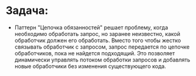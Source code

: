 Задача:
=
- Паттерн "Цепочка обязанностей" решает проблему, когда необходимо обработать запрос, но заранее неизвестно, какой обработчик должен его обработать. Вместо того чтобы жестко связывать обработчик с запросом, запрос передается по цепочке обработчиков, пока не найдется подходящий. Это позволяет динамически управлять потоком обработки запросов и добавлять новые обработчики без изменения существующего кода.